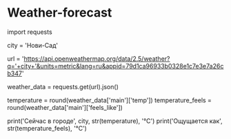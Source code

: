 # Weather-forecast
import requests

city = 'Нови-Сад'

url = 'https://api.openweathermap.org/data/2.5/weather?q='+city+'&units=metric&lang=ru&appid=79d1ca96933b0328e1c7e3e7a26cb347'

weather_data = requests.get(url).json()

temperature = round(weather_data['main']['temp'])
temperature_feels = round(weather_data['main']['feels_like'])

print('Сейчас в городе', city, str(temperature), '°C')
print('Ощущается как', str(temperature_feels), '°C')

